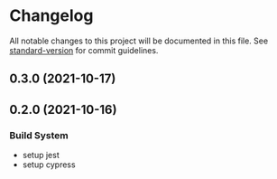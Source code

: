 # Changelog

All notable changes to this project will be documented in this file. See [standard-version](https://github.com/conventional-changelog/standard-version) for commit guidelines.

## 0.3.0 (2021-10-17)

## 0.2.0 (2021-10-16)


### Build System

* setup jest
* setup cypress
